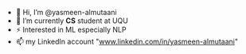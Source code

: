 - 👋 Hi, I’m @yasmeen-almutaani
- 🌱 I’m currently **CS** student at UQU
- ⚡ Interested in ML especially NLP
- 📫 my LinkedIn account "www.linkedin.com/in/yasmeen-almutaani"
